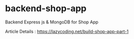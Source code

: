 # backend-shop-app
Backend Express js &amp; MongoDB for Shop App

Article Details : https://lazycoding.net/build-shop-app-part-1
